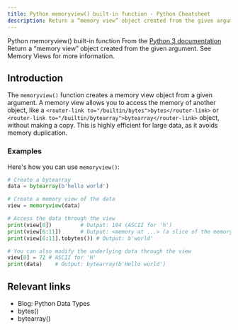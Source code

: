 ```yaml
---
title: Python memoryview() built-in function - Python Cheatsheet
description: Return a “memory view” object created from the given argument. See Memory Views for more information.
---
```


<base-title :title="frontmatter.title" :description="frontmatter.description">
Python memoryview() built-in function
</base-title>

<base-disclaimer>
  <base-disclaimer-title>
    From the <a target="_blank" href="https://docs.python.org/3/library/functions.html#memoryview">Python 3 documentation</a>
  </base-disclaimer-title>
  <base-disclaimer-content>
   Return a “memory view” object created from the given argument. See Memory Views for more information.
  </base-disclaimer-content>
</base-disclaimer>

## Introduction

The `memoryview()` function creates a memory view object from a given argument. A memory view allows you to access the memory of another object, like a `<router-link to="/builtin/bytes">bytes</router-link>` or `<router-link to="/builtin/bytearray">bytearray</router-link>` object, without making a copy. This is highly efficient for large data, as it avoids memory duplication.

### Examples

Here's how you can use `memoryview()`:

```python
# Create a bytearray
data = bytearray(b'hello world')

# Create a memory view of the data
view = memoryview(data)

# Access the data through the view
print(view[0])         # Output: 104 (ASCII for 'h')
print(view[6:11])      # Output: <memory at ...> (a slice of the memory)
print(view[6:11].tobytes()) # Output: b'world'

# You can also modify the underlying data through the view
view[0] = 72 # ASCII for 'H'
print(data)    # Output: bytearray(b'Hello world')
```

## Relevant links

- <router-link to="/blog/python-data-types">Blog: Python Data Types</router-link>
- <router-link to="/builtin/bytes">bytes()</router-link>
- <router-link to="/builtin/bytearray">bytearray()</router-link>
